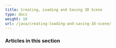 ```yaml
---
title: Creating, Loading and Saving 3D Scene
type: docs
weight: 10
url: /java/creating-loading-and-saving-3d-scene/
---
```


### **Articles in this section**

